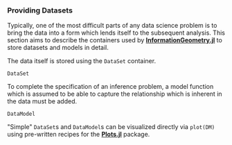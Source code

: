 
### Providing Datasets

Typically, one of the most difficult parts of any data science problem is to bring the data into a form which lends itself to the subsequent analysis.
This section aims to describe the containers used by [**InformationGeometry.jl**](https://github.com/RafaelArutjunjan/InformationGeometry.jl) to store datasets and models in detail.

The data itself is stored using the `DataSet` container.
```@docs
DataSet
```

To complete the specification of an inference problem, a model function which is assumed to be able to capture the relationship which is inherent in the data must be added.

```@docs
DataModel
```

"Simple" `DataSet`s and `DataModel`s can be visualized directly via `plot(DM)` using pre-written recipes for the [**Plots.jl**](https://github.com/JuliaPlots/Plots.jl) package.
